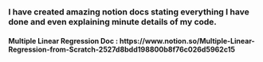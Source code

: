 <h3>I have created amazing notion docs stating everything I have done and even explaining minute details of my code.</h3>
<h4>Multiple Linear Regression Doc : https://www.notion.so/Multiple-Linear-Regression-from-Scratch-2527d8bdd198800b8f76c026d5962c15</h4>
